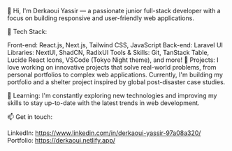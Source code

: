 👋 Hi, I'm Derkaoui Yassir — a passionate junior full-stack developer with a focus on building responsive and user-friendly web applications.

🔧 Tech Stack:

Front-end: React.js, Next.js, Tailwind CSS, JavaScript
Back-end:  Laravel
UI Libraries: NextUI, ShadCN, RadixUI
Tools & Skills: Git, TanStack Table, Lucide React Icons,  VSCode (Tokyo Night theme), and more!
💼 Projects:
I love working on innovative projects that solve real-world problems, from personal portfolios to complex web applications. Currently, I'm building my portfolio and a shelter project inspired by global post-disaster case studies.

🌱 Learning: I'm constantly exploring new technologies and improving my skills to stay up-to-date with the latest trends in web development.

📫 Get in touch:

LinkedIn: https://www.linkedin.com/in/derkaoui-yassir-97a08a320/
Portfolio: https://derkaoui.netlify.app/
